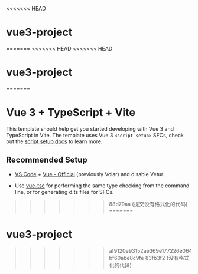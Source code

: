 <<<<<<< HEAD
# vue3-project
=======
<<<<<<< HEAD
<<<<<<< HEAD
# vue3-project
=======
# Vue 3 + TypeScript + Vite

This template should help get you started developing with Vue 3 and TypeScript in Vite. The template uses Vue 3 `<script setup>` SFCs, check out the [script setup docs](https://v3.vuejs.org/api/sfc-script-setup.html#sfc-script-setup) to learn more.

## Recommended Setup

- [VS Code](https://code.visualstudio.com/) + [Vue - Official](https://marketplace.visualstudio.com/items?itemName=Vue.volar) (previously Volar) and disable Vetur

- Use [vue-tsc](https://github.com/vuejs/language-tools/tree/master/packages/tsc) for performing the same type checking from the command line, or for generating d.ts files for SFCs.
>>>>>>> 88d79aa (提交没有格式化的代码)
=======
# vue3-project
>>>>>>> af9120e93152ae369e177226e064bf60abe8c9fe
>>>>>>> 83fb3f2 (没有格式化的代码)
